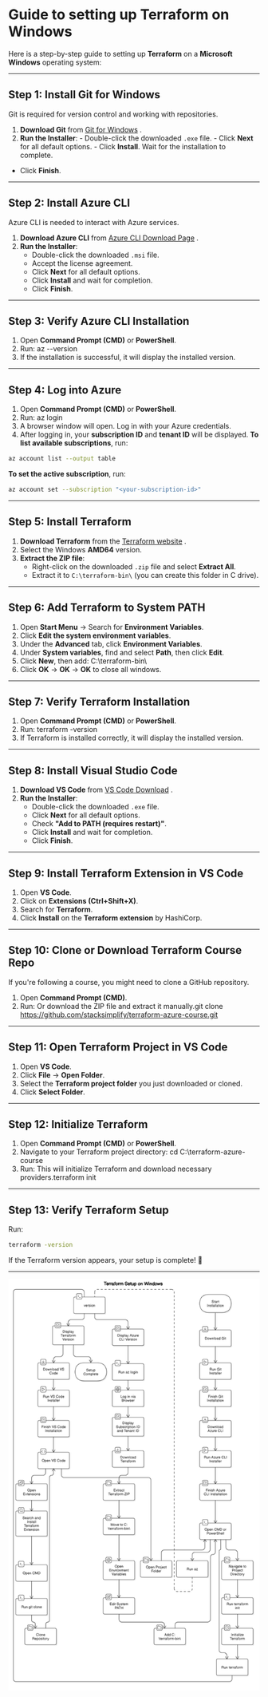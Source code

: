 # Guide to setting up Terraform on Windows

Here is a step-by-step guide to setting up **Terraform** on a **Microsoft Windows** operating system:

---

## **Step 1: Install Git for Windows**

Git is required for version control and working with repositories.

1. **Download Git** from [﻿Git for Windows](https://git-scm.com/downloads) .
2. **Run the Installer**: - Double-click the downloaded `.exe` file. - Click **Next** for all default options. - Click **Install**.
   `﻿`Wait for the installation to complete.

- Click **Finish**.

---

## **Step 2: Install Azure CLI**

Azure CLI is needed to interact with Azure services.

1. **Download Azure CLI** from [﻿Azure CLI Download Page](https://aka.ms/installazurecliwindows) .
2. **Run the Installer**:
   - Double-click the downloaded `.msi` file.
   - Accept the license agreement.
   - Click **Next** for all default options.
   - Click **Install** and wait for completion.
   - Click **Finish**.

---

## **Step 3: Verify Azure CLI Installation**

1. Open **Command Prompt (CMD)** or **PowerShell**.
2. Run: az --version
3. If the installation is successful, it will display the installed version.

---

## **Step 4: Log into Azure**

1. Open **Command Prompt (CMD)** or **PowerShell**.
2. Run: az login
3. A browser window will open. Log in with your Azure credentials.
4. After logging in, your **subscription ID** and **tenant ID** will be displayed.
   **To list available subscriptions**, run:

```sh
az account list --output table
```

**To set the active subscription**, run:

```sh
az account set --subscription "<your-subscription-id>"
```

---

## **Step 5: Install Terraform**

1. **Download Terraform** from the [﻿Terraform website](https://developer.hashicorp.com/terraform/downloads) .
2. Select the Windows **AMD64** version.
3. **Extract the ZIP file**:
   - Right-click on the downloaded `.zip` file and select **Extract All**.
   - Extract it to `C:\terraform-bin\` (you can create this folder in C drive).

---

## **Step 6: Add Terraform to System PATH**

1. Open **Start Menu** → Search for **Environment Variables**.
2. Click **Edit the system environment variables**.
3. Under the **Advanced** tab, click **Environment Variables**.
4. Under **System variables**, find and select **Path**, then click **Edit**.
5. Click **New**, then add: C:\terraform-bin\
6. Click **OK** → **OK** → **OK** to close all windows.

---

## **Step 7: Verify Terraform Installation**

1. Open **Command Prompt (CMD)** or **PowerShell**.
2. Run: terraform -version
3. If Terraform is installed correctly, it will display the installed version.

---

## **Step 8: Install Visual Studio Code**

1. **Download VS Code** from [﻿VS Code Download](https://code.visualstudio.com/Download) .
2. **Run the Installer**:
   - Double-click the downloaded `.exe` file.
   - Click **Next** for all default options.
   - Check **"Add to PATH (requires restart)"**.
   - Click **Install** and wait for completion.
   - Click **Finish**.

---

## **Step 9: Install Terraform Extension in VS Code**

1. Open **VS Code**.
2. Click on **Extensions (Ctrl+Shift+X)**.
3. Search for **Terraform**.
4. Click **Install** on the **Terraform extension** by HashiCorp.

---

## **Step 10: Clone or Download Terraform Course Repo**

If you're following a course, you might need to clone a GitHub repository.

1. Open **Command Prompt (CMD)**.
2. Run: Or download the ZIP file and extract it manually.git clone https://github.com/stacksimplify/terraform-azure-course.git

---

## **Step 11: Open Terraform Project in VS Code**

1. Open **VS Code**.
2. Click **File** → **Open Folder**.
3. Select the **Terraform project folder** you just downloaded or cloned.
4. Click **Select Folder**.

---

## **Step 12: Initialize Terraform**

1. Open **Command Prompt (CMD)** or **PowerShell**.
2. Navigate to your Terraform project directory: cd C:\terraform-azure-course
3. Run: This will initialize Terraform and download necessary providers.terraform init

---

## **Step 13: Verify Terraform Setup**

Run:

```sh
terraform -version
```

If the Terraform version appears, your setup is complete! 🎉

---

![Flow Chart](diagram-export-17-02-2025-00_11_21.png)

